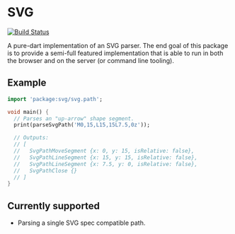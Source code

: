 SVG
===

[![Build Status](https://drone.io/github.com/matanlurey/svg/status.png)](https://drone.io/github.com/matanlurey/svg/latest)

A pure-dart implementation of an SVG parser. The end goal of this package is to
provide a semi-full featured implementation that is able to run in both the
browser and on the server (or command line tooling).

Example
---

```dart
import 'package:svg/svg.path';

void main() {
  // Parses an "up-arrow" shape segment.
  print(parseSvgPath('M0,15,L15,15L7.5,0z'));

  // Outputs:
  // [
  //   SvgPathMoveSegment {x: 0, y: 15, isRelative: false},
  //   SvgPathLineSegment {x: 15, y: 15, isRelative: false}, 
  //   SvgPathLineSegment {x: 7.5, y: 0, isRelative: false}, 
  //   SvgPathClose {}
  // ]
}
```

Currently supported
---

- Parsing a single SVG spec compatible path.
